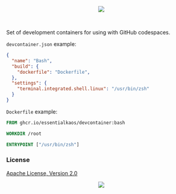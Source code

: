 <p align="center"><a href="#readme"><img src="https://gh.kaos.st/devcontainer.svg"/></a></p>

<br/>

Set of development containers for using with GitHub codespaces.

`devcontainer.json` example:

```json
{
  "name": "Bash",
  "build": {
    "dockerfile": "Dockerfile",
  },
  "settings": {
    "terminal.integrated.shell.linux": "/usr/bin/zsh"
  }
}
```

`Dockerfile` example:

```dockerfile
FROM ghcr.io/essentialkaos/devcontainer:bash

WORKDIR /root

ENTRYPOINT ["/usr/bin/zsh"]
```

### License

[Apache License, Version 2.0](https://www.apache.org/licenses/LICENSE-2.0)

<p align="center"><a href="https://essentialkaos.com"><img src="https://gh.kaos.st/ekgh.svg"/></a></p>
